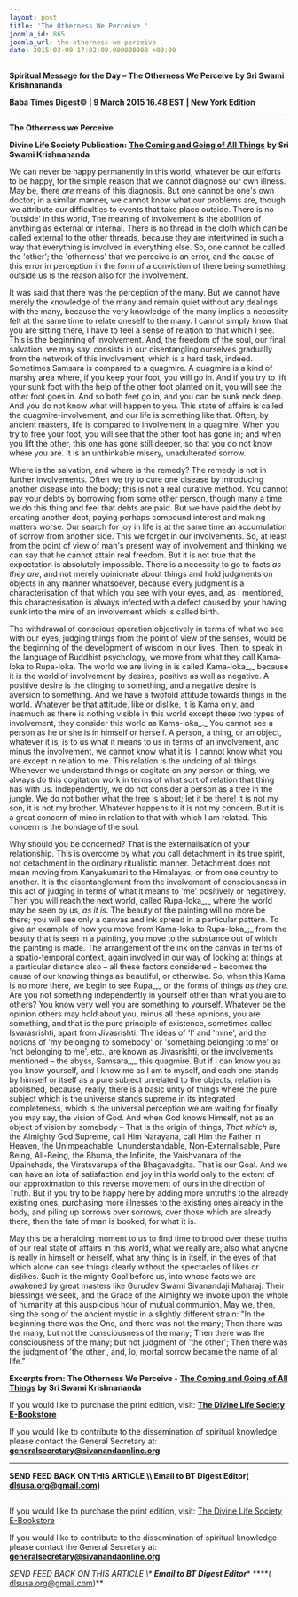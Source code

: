 ```yaml
---
layout: post
title: 'The Otherness We Perceive '
joomla_id: 865
joomla_url: the-otherness-we-perceive
date: 2015-03-09 17:02:09.000000000 +00:00
---
```

  

















































**Spiritual Message for the Day – The Otherness We Perceive by Sri Swami Krishnananda**

**Baba Times Digest© | 9 March 2015 16.48 EST | New York Edition**



* * *

**The Otherness we Perceive**

**Divine Life Society Publication:** [**The Coming and Going of All Things**](http://swami-krishnananda.org/disc/disc_61.html) **by Sri Swami Krishnananda**

We can never be happy permanently in this world, whatever be our efforts to be happy, for the simple reason that we cannot diagnose our own illness. May be, there _are_ means of this diagnosis. But one cannot be one's own doctor; in a similar manner, we cannot know what our problems are, though we attribute our difficulties to events that take place outside. There is no 'outside' in this world, The meaning of involvement is the abolition of anything as external or internal. There is no thread in the cloth which can be called external to the other threads, because they are intertwined in such a way that everything is involved in everything else. So, one cannot be called the 'other'; the 'otherness' that we perceive is an error, and the cause of this error in perception in the form of a conviction of there being something outside us is the reason also for the involvement.

It was said that there was the perception of the many. But we cannot have merely the knowledge of the many and remain quiet without any dealings with the many, because the very knowledge of the many implies a necessity felt at the same time to relate oneself to the many. I cannot simply know that you are sitting there, I have to feel a sense of relation to that which I see. This is the beginning of involvement. And, the freedom of the soul, our final salvation, we may say, consists in our disentangling ourselves gradually from the network of this involvement, which is a hard task, indeed. Sometimes Samsara is compared to a quagmire. A quagmire is a kind of marshy area where, if you keep your foot, you will go in. And if you try to lift your sunk foot with the help of the other foot planted on it, you will see the other foot goes in. And so both feet go in, and you can be sunk neck deep. And you do not know what will happen to you. This state of affairs is called the quagmire-involvement, and our life is something like that. Often, by ancient masters, life is compared to involvement in a quagmire. When you try to free your foot, you will see that the other foot has gone in; and when you lift the other, this one has gone still deeper, so that you do not know where you are. It is an unthinkable misery, unadulterated sorrow.

Where is the salvation, and where is the remedy? The remedy is not in further involvements. Often we try to cure one disease by introducing another disease into the body; this is not a real curative method. You cannot pay your debts by borrowing from some other person, though many a time we do this thing and feel that debts are paid. But we have paid the debt by creating another debt, paying perhaps compound interest and making matters worse. Our search for joy in life is at the same time an accumulation of sorrow from another side. This we forget in our involvements. So, at least from the point of view of man's present way of involvement and thinking we can say that he cannot attain real freedom. But it is not true that the expectation is absolutely impossible. There is a necessity to go to facts _as they are_, and not merely opinionate about things and hold judgments on objects in any manner whatsoever, because every judgment is a characterisation of that which you see with your eyes, and, as I mentioned, this characterisation is always infected with a defect caused by your having sunk into the mire of an involvement which is called birth.

The withdrawal of conscious operation objectively in terms of what we see with our eyes, judging things from the point of view of the senses, would be the beginning of the development of wisdom in our lives. Then, to speak in the language of Buddhist psychology, we move from what they call Kama-loka to Rupa-loka. The world we are living in is called Kama-loka_,_ because it is the world of involvement by desires, positive as well as negative. A positive desire is the clinging to something, and a negative desire is aversion to something. And we have a twofold attitude towards things in the world. Whatever be that attitude, like or dislike, it is Kama only, and inasmuch as there is nothing visible in this world except these two types of involvement, they consider this world as Kama-loka_._ You cannot see a person as he or she is in himself or herself. A person, a thing, or an object, whatever it is, is to us what it means to us in terms of an involvement, and minus the involvement, we cannot know what it is. I cannot know what you are except in relation to me. This relation is the undoing of all things. Whenever we understand things or cogitate on any person or thing, we always do this cogitation work in terms of what sort of relation that thing has with us. Independently, we do not consider a person as a tree in the jungle. We do not bother what the tree is about; let it be there! It is not my son, it is not my brother. Whatever happens to it is not my concern. But it is a great concern of mine in relation to that with which I am related. This concern is the bondage of the soul.

Why should you be concerned? That is the externalisation of your relationship. This is overcome by what you call detachment in its true spirit, not detachment in the ordinary ritualistic manner. Detachment does not mean moving from Kanyakumari to the Himalayas, or from one country to another. It is the disentanglement from the involvement of consciousness in this act of judging in terms of what it means to 'me' positively or negatively. Then you will reach the next world, called Rupa-loka_,_ where the world may be seen by us, _as it is_. The beauty of the painting will no more be there; you will see only a canvas and ink spread in a particular pattern. To give an example of how you move from Kama-loka to Rupa-loka_;_ from the beauty that is seen in a painting, you move to the substance out of which the painting is made. The arrangement of the ink on the canvas in terms of a spatio-temporal context, again involved in our way of looking at things at a particular distance also – all these factors considered – becomes the cause of our knowing things as beautiful, or otherwise. So, when this Kama is no more there, we begin to see Rupa_,_ or the forms of things _as they are._ Are you not something independently in yourself other than what you are to others? You know very well you are something to yourself. Whatever be the opinion others may hold about you, minus all these opinions, you are something, and that is the pure principle of existence, sometimes called Isvarasrishti, apart from Jivasrishti. The ideas of 'I' and 'mine', and the notions of 'my belonging to somebody' or 'something belonging to me' or 'not belonging to me', etc., are known as Jivasrishti, or the involvements mentioned – the abyss, Samsara_,_ this quagmire. But if I can know you as you know yourself, and I know me as I am to myself, and each one stands by himself or itself as a pure subject unrelated to the objects, relation is abolished, because, really, there is a basic unity of things where the pure subject which is the universe stands supreme in its integrated completeness, which is the universal perception we are waiting for finally, you may say, the vision of God. And when God knows Himself, not as an object of vision by somebody – That is the origin of things, _That which is,_ the Almighty God Supreme, call Him Narayana, call Him the Father in Heaven, the Unimpeachable, Ununderstandable, Non-Externalisable, Pure Being, All-Being, the Bhuma, the Infinite, the Vaishvanara of the Upainshads, the Viratsvarupa of the Bhagavadgita. That is our Goal. And we can have an iota of satisfaction and joy in this world only to the extent of our approximation to this reverse movement of ours in the direction of Truth. But if you try to be happy here by adding more untruths to the already existing ones, purchasing more illnesses to the existing ones already in the body, and piling up sorrows over sorrows, over those which are already there, then the fate of man is booked, for what it is.

May this be a heralding moment to us to find time to brood over these truths of our real state of affairs in this world, what we really are, also what anyone is really in himself or herself, what any thing is in itself, in the eyes of that which alone can see things clearly without the spectacles of likes or dislikes. Such is the mighty Goal before us, into whose facts we are awakened by great masters like Gurudev Swami Sivanandaji Maharaj. Their blessings we seek, and the Grace of the Almighty we invoke upon the whole of humanity at this auspicious hour of mutual communion. May we, then, sing the song of the ancient mystic in a slightly different strain: "In the beginning there was the One, and there was not the many; Then there was the many, but not the consciousness of the many; Then there was the consciousness of the many; but not judgment of 'the other'; Then there was the judgment of 'the other', and, lo, mortal sorrow became the name of all life."



**Excerpts from:**  **The Otherness We Perceive -** [**The Coming and Going of All Things**](http://swami-krishnananda.org/disc/disc_61.html) **by Sri Swami Krishnananda**

If you would like to purchase the print edition, visit: **[The Divine Life Society E-Bookstore](http://www.dlshq.org/download/download.htm)**

If you would like to contribute to the dissemination of spiritual knowledge please contact the General Secretary at: [](mailto:%20%3Cscript%20type=%27text/javascript%27%3E%20%3C%21--%20var%20prefix%20=%20%27ma%27%20+%20%27il%27%20+%20%27to%27;%20var%20path%20=%20%27hr%27%20+%20%27ef%27%20+%20%27=%27;%20var%20addy57016%20=%20%27generalsecretary%27%20+%20%27@%27;%20addy57016%20=%20addy57016%20+%20%27sivanandaonline%27%20+%20%27.%27%20+%20%27org%27;%20document.write%28%27%3Ca%20%27%20+%20path%20+%20%27%5C%27%27%20+%20prefix%20+%20%27:%27%20+%20addy57016%20+%20%27%5C%27%3E%27%29;%20document.write%28addy57016%29;%20document.write%28%27%3C%5C/a%3E%27%29;%20//--%3E%5Cn%20%3C/script%3E%3Cscript%20type=%27text/javascript%27%3E%20%3C%21--%20document.write%28%27%3Cspan%20style=%5C%27display:%20none;%5C%27%3E%27%29;%20//--%3E%20%3C/script%3EThis%20email%20address%20is%20being%20protected%20from%20spambots.%20You%20need%20JavaScript%20enabled%20to%20view%20it.%20%3Cscript%20type=%27text/javascript%27%3E%20%3C%21--%20document.write%28%27%3C/%27%29;%20document.write%28%27span%3E%27%29;%20//--%3E%20%3C/script%3E?subject=Contribution%20to%20Dissemination%20of%20Spiritual%20Knowledge) **generalsecretary@sivanandaonline.org**

****

**SEND FEED BACK ON THIS ARTICLE \\\ Email to BT Digest Editor[](mailto:%20%3Cscript%20type=%27text/javascript%27%3E%20%3C%21--%20var%20prefix%20=%20%27ma%27%20+%20%27il%27%20+%20%27to%27;%20var%20path%20=%20%27hr%27%20+%20%27ef%27%20+%20%27=%27;%20var%20addy72654%20=%20%27dlsusa.org%27%20+%20%27@%27;%20addy72654%20=%20addy72654%20+%20%27gmail%27%20+%20%27.%27%20+%20%27com%27;%20document.write%28%27%3Ca%20%27%20+%20path%20+%20%27%5C%27%27%20+%20prefix%20+%20%27:%27%20+%20addy72654%20+%20%27%5C%27%3E%27%29;%20document.write%28addy72654%29;%20document.write%28%27%3C%5C/a%3E%27%29;%20//--%3E%5Cn%20%3C/script%3E%3Cscript%20type=%27text/javascript%27%3E%20%3C%21--%20document.write%28%27%3Cspan%20style=%5C%27display:%20none;%5C%27%3E%27%29;%20//--%3E%20%3C/script%3EThis%20email%20address%20is%20being%20protected%20from%20spambots.%20You%20need%20JavaScript%20enabled%20to%20view%20it.%20%3Cscript%20type=%27text/javascript%27%3E%20%3C%21--%20document.write%28%27%3C/%27%29;%20document.write%28%27span%3E%27%29;%20//--%3E%20%3C/script%3E?subject=DLS%20Posts)( [dlsusa.org@gmail.com](mailto:dlsusa.org@gmail.com))**



* * *



  

If you would like to purchase the print edition, visit: [The Divine Life Society E-Bookstore](http://www.dlshq.org/download/download.htm)

If you would like to contribute to the dissemination of spiritual knowledge please contact the General Secretary at: **[generalsecretary@sivanandaonline.org](mailto:generalsecretary@sivanandaonline.org)**

**SEND FEED BACK ON THIS ARTICLE \\\**  **Email to BT Digest Editor**** [](mailto:%20%3Cscript%20type=%27text/javascript%27%3E%20%3C%21--%20var%20prefix%20=%20%27ma%27%20+%20%27il%27%20+%20%27to%27;%20var%20path%20=%20%27hr%27%20+%20%27ef%27%20+%20%27=%27;%20var%20addy72654%20=%20%27dlsusa.org%27%20+%20%27@%27;%20addy72654%20=%20addy72654%20+%20%27gmail%27%20+%20%27.%27%20+%20%27com%27;%20document.write%28%27%3Ca%20%27%20+%20path%20+%20%27%5C%27%27%20+%20prefix%20+%20%27:%27%20+%20addy72654%20+%20%27%5C%27%3E%27%29;%20document.write%28addy72654%29;%20document.write%28%27%3C%5C/a%3E%27%29;%20//--%3E%5Cn%20%3C/script%3E%3Cscript%20type=%27text/javascript%27%3E%20%3C%21--%20document.write%28%27%3Cspan%20style=%5C%27display:%20none;%5C%27%3E%27%29;%20//--%3E%20%3C/script%3EThis%20email%20address%20is%20being%20protected%20from%20spambots.%20You%20need%20JavaScript%20enabled%20to%20view%20it.%20%3Cscript%20type=%27text/javascript%27%3E%20%3C%21--%20document.write%28%27%3C/%27%29;%20document.write%28%27span%3E%27%29;%20//--%3E%20%3C/script%3E?subject=DLS%20Posts)****( [dlsusa.org@gmail.com](mailto:dlsusa.org@gmail.com))**  
